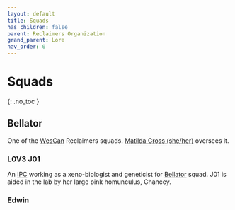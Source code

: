 ```yaml
---
layout: default
title: Squads
has_children: false
parent: Reclaimers Organization
grand_parent: Lore
nav_order: 0
---
```

# Squads
{: .no_toc }

## Bellator
One of the [WesCan](Game/Terms-And-Jargon#WesCan) Reclaimers squads. [Matilda Cross (she/her)](Game/Board-Members#Matilda%20Cross%20(she/her)) oversees it.

### L0V3 J01
An [IPC](Game/IPC) working as a xeno-biologist and geneticist for [Bellator](#Bellator) squad. J01 is aided in the lab by her large pink homunculus, Chancey.

### Edwin
